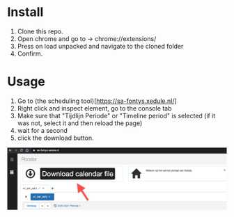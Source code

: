 # Install
1. Clone this repo.
2. Open chrome and go to -> chrome://extensions/
3. Press on load unpacked and navigate to the cloned folder
4. Confirm. 

# Usage
1. Go to (the scheduling tool)[https://sa-fontys.xedule.nl/]
2. Right click and inspect element, go to the console tab
3. Make sure that "Tijdlijn Periode" or "Timeline period" is selected (if it was not, select it and then reload the page)
4. wait for a second
5. click the download button.

![download](https://github.com/duart38/fontys_xedule_export/blob/master/download.png "tut_dow")
